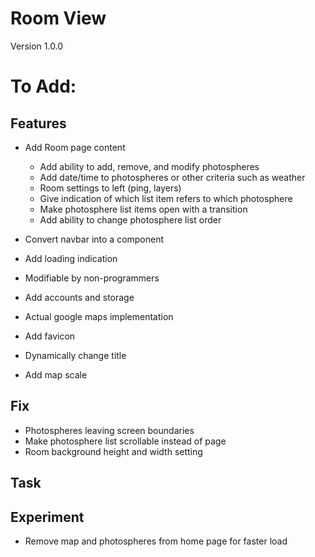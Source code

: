 # Room View
Version 1.0.0

# To Add:

## Features
- Add Room page content
  - Add ability to add, remove, and modify photospheres
  - Add date/time to photospheres or other criteria such as weather
  - Room settings to left (ping, layers)
  - Give indication of which list item refers to which photosphere
  - Make photosphere list items open with a transition
  - Add ability to change photosphere list order

- Convert navbar into a component
- Add loading indication
- Modifiable by non-programmers
- Add accounts and storage
- Actual google maps implementation
- Add favicon
- Dynamically change title
- Add map scale

## Fix
- Photospheres leaving screen boundaries
- Make photosphere list scrollable instead of page
- Room background height and width setting

## Task

## Experiment
- Remove map and photospheres from home page for faster load
